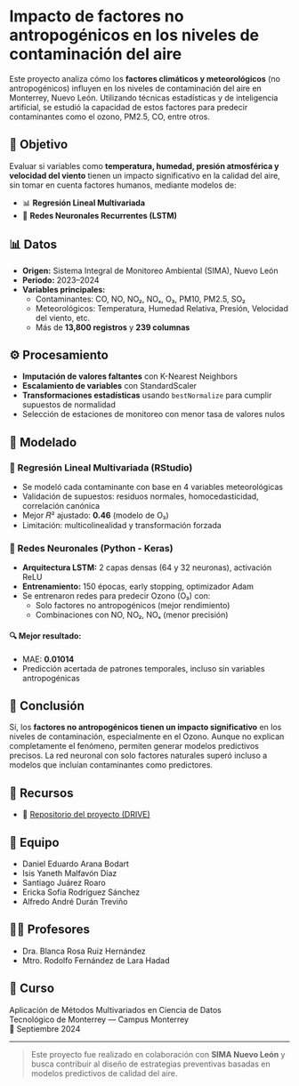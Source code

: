 # Impacto de factores no antropogénicos en los niveles de contaminación del aire

Este proyecto analiza cómo los **factores climáticos y meteorológicos** (no antropogénicos) influyen en los niveles de contaminación del aire en Monterrey, Nuevo León. Utilizando técnicas estadísticas y de inteligencia artificial, se estudió la capacidad de estos factores para predecir contaminantes como el ozono, PM2.5, CO, entre otros.

## 🧭 Objetivo

Evaluar si variables como **temperatura, humedad, presión atmosférica y velocidad del viento** tienen un impacto significativo en la calidad del aire, sin tomar en cuenta factores humanos, mediante modelos de:

- 📊 **Regresión Lineal Multivariada**  
- 🤖 **Redes Neuronales Recurrentes (LSTM)**

## 📊 Datos

- **Origen:** Sistema Integral de Monitoreo Ambiental (SIMA), Nuevo León  
- **Periodo:** 2023–2024  
- **Variables principales:**
  - Contaminantes: CO, NO, NO₂, NOₓ, O₃, PM10, PM2.5, SO₂
  - Meteorológicos: Temperatura, Humedad Relativa, Presión, Velocidad del viento, etc.
  - Más de **13,800 registros** y **239 columnas**

## ⚙️ Procesamiento

- **Imputación de valores faltantes** con K-Nearest Neighbors
- **Escalamiento de variables** con StandardScaler
- **Transformaciones estadísticas** usando `bestNormalize` para cumplir supuestos de normalidad
- Selección de estaciones de monitoreo con menor tasa de valores nulos

## 🧪 Modelado

### 🔹 Regresión Lineal Multivariada (RStudio)

- Se modeló cada contaminante con base en 4 variables meteorológicas
- Validación de supuestos: residuos normales, homocedasticidad, correlación canónica
- Mejor 𝑅² ajustado: **0.46** (modelo de O₃)
- Limitación: multicolinealidad y transformación forzada

### 🔸 Redes Neuronales (Python - Keras)

- **Arquitectura LSTM:** 2 capas densas (64 y 32 neuronas), activación ReLU
- **Entrenamiento:** 150 épocas, early stopping, optimizador Adam
- Se entrenaron redes para predecir Ozono (O₃) con:
  - Solo factores no antropogénicos (mejor rendimiento)
  - Combinaciones con NO, NO₂, NOₓ (menor precisión)

#### 🔍 Mejor resultado:
- MAE: **0.01014**
- Predicción acertada de patrones temporales, incluso sin variables antropogénicas

## 🧠 Conclusión

Sí, los **factores no antropogénicos tienen un impacto significativo** en los niveles de contaminación, especialmente en el Ozono. Aunque no explican completamente el fenómeno, permiten generar modelos predictivos precisos. La red neuronal con solo factores naturales superó incluso a modelos que incluían contaminantes como predictores.

## 📁 Recursos
- 📄 [Repositorio del proyecto (DRIVE)](https://drive.google.com/drive/folders/1n8xeJCoJLUbla0iFVKPEUHZIQIs49O5u?usp=sharing)

## 👥 Equipo

- Daniel Eduardo Arana Bodart  
- Isis Yaneth Malfavón Díaz  
- Santiago Juárez Roaro  
- Ericka Sofía Rodríguez Sánchez  
- Alfredo André Durán Treviño  

## 🧑‍🏫 Profesores

- Dra. Blanca Rosa Ruiz Hernández  
- Mtro. Rodolfo Fernández de Lara Hadad  

## 🏫 Curso

Aplicación de Métodos Multivariados en Ciencia de Datos  
Tecnológico de Monterrey — Campus Monterrey  
📅 Septiembre 2024

---

> Este proyecto fue realizado en colaboración con **SIMA Nuevo León** y busca contribuir al diseño de estrategias preventivas basadas en modelos predictivos de calidad del aire.
